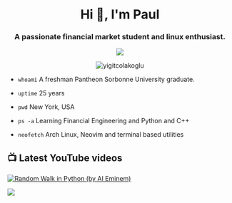 <h1 align="center">Hi 👋, I'm Paul</h1>

<h3 align="center">A passionate financial market student and linux enthusiast.</h3>

<p align="center"><img src="imgs/hello_there.gif"></p>

<p align="center"> <img src="https://komarev.com/ghpvc/?username=paulbqnt&label=Profile%20views&color=0e75b6&style=flat" alt="yigitcolakoglu" /> </p>

- `whoami`  A freshman Pantheon Sorbonne University graduate.

- `uptime`  25 years

- `pwd` New York, USA

- `ps -a`   Learning Financial Engineering and Python and C++

- `neofetch`   Arch Linux, Neovim and terminal based utilities


## 📺 Latest YouTube videos

<!-- Feed workflow - https://github.com/gautamkrishnar/blog-post-workflow -->
<!-- YouTube Cards - WIP by DenverCoder1 -->

<!-- YOUTUBE:START -->
[![Random Walk in Python (by AI Eminem)](https://img.youtube.com/vi/Mb09PcG2oRw/0.jpg)](https://www.youtube.com/watch?v=Mb09PcG2oRw "Random Walk in Python (by AI Eminem)")
<!-- YOUTUBE:END -->

[<img src="https://custom-icon-badges.herokuapp.com/badge/-Subscribe-red?style=for-the-badge&logo=video&logoColor=white"/>](https://www.youtube.com/channel/UCLSCU5DErChieWmRc9i6bug?sub_confirmation=1)
